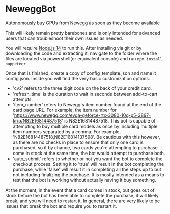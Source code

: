 # NeweggBot
Autonomously buy GPUs from Newegg as soon as they become available

This will likely remain pretty barebones and is only intended for advanced users that can troubleshoot their own issues as needed.

You will require [Node.js 14](https://nodejs.org/en/) to run this.
After installing via git or by downloading the code and extracting it, navigate to the folder where the files are located via powershell(or equivalent console) and run `npm install puppeteer`

Once that is finished, create a copy of config_template.json and name it config.json.  Inside you will find the very basic customization options.  
- 'cv2' refers to the three digit code on the back of your credit card.  
- 'refresh_time' is the duration to wait in seconds between add-to-cart attempts.  
- 'item_number' refers to Newegg's item number found at the end of the card page URL.  For example, the item number for 'https://www.newegg.com/evga-geforce-rtx-3080-10g-p5-3897-kr/p/N82E16814487518' is N82E16814487518.  This bot is capable of attempting to buy multiple card models as once by including multiple item numbers separated by a comma.  For example, 'N82E16814487518,N82E16814137598'.  Be cautious with this however, as there are no checks in place to ensure that only one card is purchased, so if by chance, two cards you're attempting to purchase come in stock at the same time, the bot would attempt to purchase both.    
- 'auto_submit' refers to whether or not you want the bot to complete the checkout process.  Setting it to 'true' will result in the bot completing the purchase, while 'false' will result it in completing all the steps up to but not including finalizing the purchase.  It is mostly intended as a means to test that the bot is working without actually having it buy something. 

At the moment, in the event that a card comes in stock, but goes out of stock before the bot has been able to complete the purchase, it will likely break, and you will need to restart it.  In general, there are very likely to be issues that break the bot and require you to restart it.   
